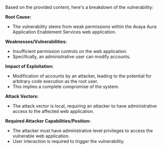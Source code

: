 Based on the provided content, here's a breakdown of the vulnerability:

**Root Cause:**
- The vulnerability stems from weak permissions within the Avaya Aura Application Enablement Services web application.

**Weaknesses/Vulnerabilities:**
- Insufficient permission controls on the web application.
- Specifically, an administrative user can modify accounts.

**Impact of Exploitation:**
- Modification of accounts by an attacker, leading to the potential for arbitrary code execution as the root user.
- This implies a complete compromise of the system.

**Attack Vectors:**
- The attack vector is local, requiring an attacker to have administrative access to the affected web application.

**Required Attacker Capabilities/Position:**
- The attacker must have administrative level privileges to access the vulnerable web application.
- User interaction is required to trigger the vulnerability.